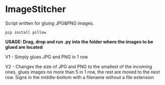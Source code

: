 # ImageStitcher
Script written for gluing JPG&PNG images.

```
pip install pillow
```

**USAGE: Drag, drop and run .py into the folder where the images to be glued are located**

V1 - Simply glues JPG and PNG in 1 row


V2 - Changes the size of JPG and PNG to the smallest of the incoming ones, glues images no more than 5 in 1 row, the rest are moved to the next row. Signs in the middle-bottom with a filename without a file extension


